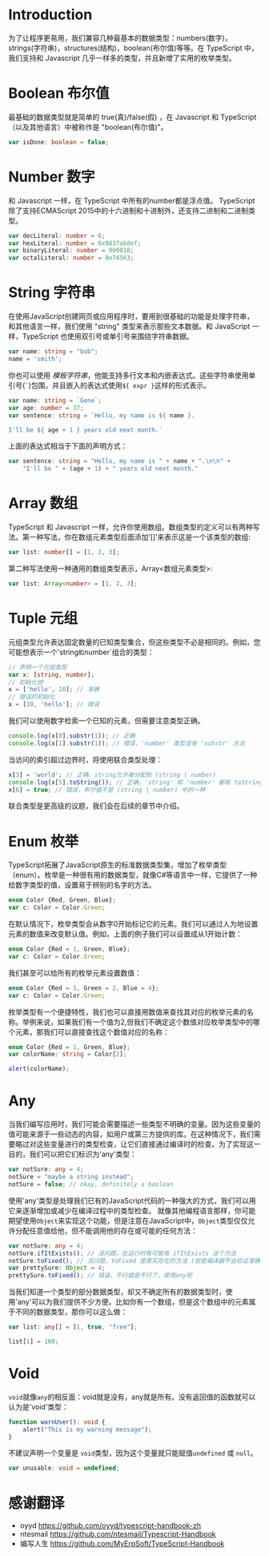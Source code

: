 # Introduction

为了让程序更易用，我们兼容几种最基本的数据类型：numbers(数字)，strings(字符串)，structures(结构)，boolean(布尔值)等等。在 TypeScript 中，我们支持和 Javascript 几乎一样多的类型，并且新增了实用的枚举类型。

# Boolean 布尔值

最基础的数据类型就是简单的 true(真)/false(假) ，在 Javascript 和 TypeScript （以及其他语言）中被称作是 "boolean(布尔值)"。

```ts
var isDone: boolean = false;
```

# Number 数字

和 Javascript 一样，在 TypeScript 中所有的number都是浮点值。
TypeScript 除了支持ECMAScript 2015中的十六进制和十进制外，还支持二进制和二进制类型。

```ts
var decLiteral: number = 6;
var hexLiteral: number = 0x9837abdef;
var binaryLiteral: number = 0b0010;
var octalLiteral: number = 0o74563;
```

# String 字符串

在使用JavaScript创建网页或应用程序时，要用到很基础的功能是处理字符串，和其他语言一样，我们使用 "string" 类型来表示那些文本数据。和 JavaScript 一样，TypeScript 也使用双引号或单引号来围绕字符串数据。

```ts
var name: string = "bob";
name = 'smith';
```

你也可以使用 *模板字符串*，他能支持多行文本和内嵌表达式。这些字符串使用单引号(`` ` ``)包围，并且嵌入的表达式使用`${ expr }`这样的形式表示。

```ts
var name: string = `Gene`;
var age: number = 37;
var sentence: string = `Hello, my name is ${ name }.

I'll be ${ age + 1 } years old next month.`
```

上面的表达式相当于下面的声明方式：

```ts
var sentence: string = "Hello, my name is " + name + ".\n\n" +
    "I'll be " + (age + 1) + " years old next month."
```

# Array 数组

TypeScript 和 Javascript 一样，允许你使用数组。数组类型的定义可以有两种写法。第一种写法，你在数组元素类型后面添加‘[]’来表示这是一个该类型的数组:

```ts
var list: number[] = [1, 2, 3];
```

第二种写法使用一种通用的数组类型表示，Array<数组元素类型>:

```ts
var list: Array<number> = [1, 2, 3];
```

# Tuple 元组

元组类型允许表达固定数量的已知类型集合，但这些类型不必是相同的。例如，您可能想表示一个'string`和`number`组合的类型：

```ts
// 声明一个元组类型
var x: [string, number];
// 初始化他
x = ['hello', 10]; // 准确
// 错误的初始化
x = [10, 'hello']; // 错误
```

我们可以使用数字检索一个已知的元素，但需要注意类型正确。

```ts
console.log(x[0].substr(1)); // 正确
console.log(x[1].substr(1)); // 错误，'number' 类型没有 'substr' 方法
```

当访问的索引超过边界时，将使用联合类型处理：

```ts
x[3] = 'world'; // 正确，string允许被分配到 (string | number)
console.log(x[5].toString()); // 正确，'string' 和 'number' 都有 toString 方法
x[6] = true; // 错误，布尔值不是 (string | number) 中的一种
```

联合类型是更高级的议题，我们会在后续的章节中介绍。

# Enum 枚举

TypeScript拓展了JavaScript原生的标准数据类型集，增加了枚举类型（enum）。枚举是一种很有用的数据类型，就像C#等语言中一样，它提供了一种给数字类型的值，设置易于辨别的名字的方法。

```ts
enum Color {Red, Green, Blue};
var c: Color = Color.Green;
```

在默认情况下，枚举类型会从数字0开始标记它的元素。我们可以通过人为地设置元素的数值来改变默认值。例如，上面的例子我们可以设置成从1开始计数：

```ts
enum Color {Red = 1, Green, Blue};
var c: Color = Color.Green;
```

我们甚至可以给所有的枚举元素设置数值：

```ts
enum Color {Red = 1, Green = 2, Blue = 4};
var c: Color = Color.Green;
```

枚举类型有一个便捷特性，我们也可以直接用数值来查找其对应的枚举元素的名称。举例来说，如果我们有一个值为2,但我们不确定这个数值对应枚举类型中的哪个元素，那我们可以直接查找这个数值对应的名称：

```ts
enum Color {Red = 1, Green, Blue};
var colorName: string = Color[2];

alert(colorName);
```

# Any 

当我们编写应用时，我们可能会需要描述一些类型不明确的变量。因为这些变量的值可能来源于一些动态的内容，如用户或第三方提供的库。在这种情况下，我们需要略过对这些变量进行的类型检查，让它们直接通过编译时的检查。为了实现这一目的，我们可以把它们标识为'any'类型：

```ts
var notSure: any = 4;
notSure = "maybe a string instead";
notSure = false; // okay, definitely a boolean
```

使用'any'类型是处理我们已有的JavaScript代码的一种强大的方式，我们可以用它来逐渐增加或减少在编译过程中的类型检查。
就像其他编程语言那样，你可能期望使用`Object`来实现这个功能，但是注意在JavaScript中，`Object`类型仅仅允许分配任意值给他，但不能调用他的存在或可能的任何方法：

```ts
var notSure: any = 4;
notSure.ifItExists(); // 没问题，在运行时有可能有 ifItExists 这个方法
notSure.toFixed(); // 没问题，toFixed 是真实存在的方法 (但是编译器不会验证准确性)
var prettySure: Object = 4;
prettySure.toFixed(); // 错误，不行就是不行了，使用any吧
```

当我们知道一个类型的部分数据类型，却又不确定所有的数据类型时，使用'any'可以为我们提供不少方便。比如你有一个数组，但是这个数组中的元素属于不同的数据类型，那你可以这么做：

```ts
var list: any[] = [1, true, "free"];

list[1] = 100;
```

# Void

`void`就像`any`的相反面：void就是没有，any就是所有。没有返回值的函数就可以认为是'void'类型：

```ts
function warnUser(): void {
    alert("This is my warning message");
}
```

不建议声明一个变量是 `void`类型，因为这个变量就只能赋值`undefined` 或 `null`。

```ts
var unusable: void = undefined;
```

# 感谢翻译
- oyyd      https://github.com/oyyd/typescript-handbook-zh
- ntesmail  https://github.com/ntesmail/Typescript-Handbook
- 编写人生  https://github.com/MyErpSoft/TypeScript-Handbook


